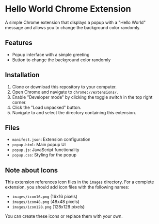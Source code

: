 # Hello World Chrome Extension

A simple Chrome extension that displays a popup with a "Hello World" message and allows you to change the background color randomly.

## Features

- Popup interface with a simple greeting
- Button to change the background color randomly

## Installation

1. Clone or download this repository to your computer.
2. Open Chrome and navigate to `chrome://extensions/`.
3. Enable "Developer mode" by clicking the toggle switch in the top right corner.
4. Click the "Load unpacked" button.
5. Navigate to and select the directory containing this extension.

## Files

- `manifest.json`: Extension configuration
- `popup.html`: Main popup UI
- `popup.js`: JavaScript functionality
- `popup.css`: Styling for the popup

## Note about Icons

This extension references icon files in the `images` directory. For a complete extension, you should add icon files with the following names:
- `images/icon16.png` (16x16 pixels)
- `images/icon48.png` (48x48 pixels)
- `images/icon128.png` (128x128 pixels)

You can create these icons or replace them with your own. 